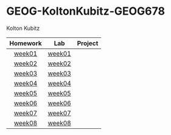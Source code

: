 # GEOG-KoltonKubitz-GEOG678

Kolton Kubitz

| Homework | Lab | Project |
| :---: | :---: | :---: |
| [week01](homework/week01) | [week01](lab/week01) | |
| [week02](homework/week02) | [week02](lab/week02) | |
| [week03](homework/week03) | [week03](lab/week03) | |
| [week04](homework/week04) | [week04](lab/week04) | |
| [week05](homework/week05) | [week05](lab/week05) | |
| [week06](homework/week06) | [week06](lab/week06) | |
| [week07](homework/week07) | [week07](lab/week07) | |
| [week08](homework/week08) | [week08](lab/week08) | |

